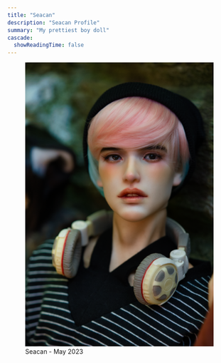 ```yaml
---
title: "Seacan"
description: "Seacan Profile"
summary: "My prettiest boy doll"
cascade:
  showReadingTime: false
---
```

<figure><img src="seacan_ruins.png" alt="A doll posing holding a white straw Hat" width="500"><figcaption>Seacan - May 2023</figcaption></figure> 